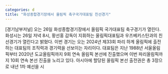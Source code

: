 ```yaml
---
categories: d
title: "화성종합경기장에서 올림픽 축구국가대표팀 친선경기"
---
```

[경기남부저널] 오는 26일 화성종합경기장에서 올림픽 국가대표팀 축구경기가 열린다. 화성시는 26일 저녁 8시, 황선홍 감독이 지휘하는 올림픽대표팀과 우즈베키스탄과의 친선경기가 열린다고 밝혔다. 이번 경기는 오는 2024년 제33회 파리 하계 올림픽에 출전하는 대표팀의 조직력과 경기력을 선보이는 자리이다. 대표팀은 지난 1988년 서울올림픽부터 2020년 도교올림픽까지 9회 연속 올림픽 본선에 진출했으며 이번 파리올림픽까지 10회 연속 본선 진출을 노리고 있다. 아시아에 할당된 올림픽 본선 출전권은 총 3장으로 내년 1차 예선을 시